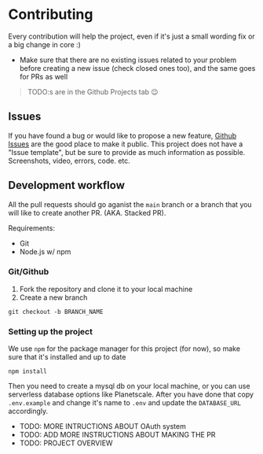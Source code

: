# Contributing

Every contribution will help the project, even if it's just a small wording fix or a big change in core :) 

- Make sure that there are no existing issues related to your problem before creating a new issue (check closed ones too), and the same goes for PRs as well

> TODO:s are in the Github Projects tab 😉

## Issues

If you have found a bug or would like to propose a new feature, [Github Issues]() are the good place to make it public. This project does not have a "Issue template", but be sure to provide as much information as possible. Screenshots, video, errors, code. etc. 

## Development workflow

All the pull requests should go aganist the `main` branch or a branch that you will like to create another PR. (AKA. Stacked PR). 

Requirements:

- Git
- Node.js w/ npm

### Git/Github

1. Fork the repository and clone it to your local machine
2. Create a new branch

```
git checkout -b BRANCH_NAME
```

### Setting up the project

We use `npm` for the package manager for this project (for now), so make sure that it's installed and up to date

```
npm install
```

Then you need to create a mysql db on your local machine, or you can use serverless database options like Planetscale. After you have done that copy `.env.example` and change it's name to `.env` and update the `DATABASE_URL` accordingly.

- TODO: MORE INTRUCTIONS ABOUT OAuth system
- TODO: ADD MORE INSTRUCTIONS ABOUT MAKING THE PR
- TODO: PROJECT OVERVIEW
